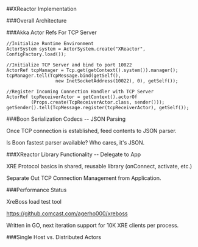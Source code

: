 ##XReactor Implementation


###Overall Architecture


###Akka Actor Refs For TCP Server

    //Initialize Runtime Environment
    ActorSystem system = ActorSystem.create("XReactor", ConfigFactory.load());

    //Initialize TCP Server and bind to port 10022
    ActorRef tcpManager = Tcp.get(getContext().system()).manager();
    tcpManager.tell(TcpMessage.bind(getSelf(),
                      new InetSocketAddress(10022), 0), getSelf());

    //Register Incoming Connection Handler with TCP Server
    ActorRef tcpReceiverActor = getContext().actorOf
		     (Props.create(TcpReceiverActor.class, sender()));
    getSender().tell(TcpMessage.register(tcpReceiverActor), getSelf());


###Boon Serialization Codecs -- JSON Parsing

Once TCP connection is established, feed contents to JSON parser.

Is Boon fastest parser available? Who cares, it's JSON. 


###XReactor Library Functionality -- Delegate to App

XRE Protocol basics in shared, reusable library (onConnect, activate, etc.)

Separate Out TCP Connection Management from Application.


###Performance Status

XreBoss load test tool

https://github.comcast.com/agerho000/xreboss

Written in GO, next iteration support for 10K XRE clients per process.


###Single Host vs. Distributed Actors
